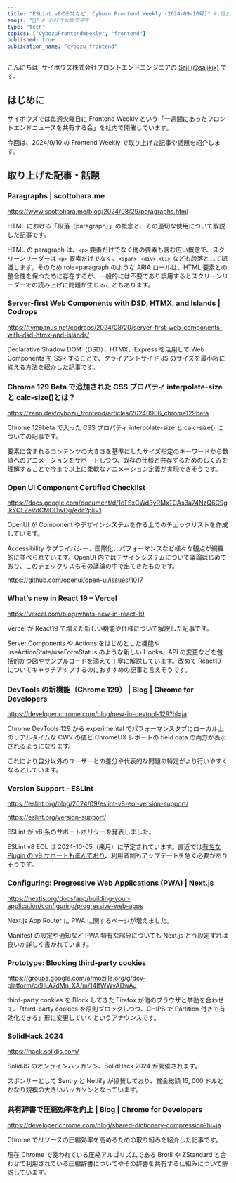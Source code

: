 ```yaml
---
title: "ESLint v8のEOLなど: Cybozu Frontend Weekly (2024-09-10号)" # 目立ったニュースを選ぶ
emoji: "🔧" # お好きな絵文字を
type: "tech"
topics: ["CybozuFrontendWeekly", "frontend"]
published: true
publication_name: "cybozu_frontend"
---
```


こんにちは! サイボウズ株式会社フロントエンドエンジニアの [Saji (@sajikix)](https://twitter.com/sajikix) です。

## はじめに

サイボウズでは毎週火曜日に Frontend Weekly という「一週間にあったフロントエンドニュースを共有する会」を社内で開催しています。

今回は、2024/9/10 の Frontend Weekly で取り上げた記事や話題を紹介します。

## 取り上げた記事・話題

### Paragraphs | scottohara.me

https://www.scottohara.me/blog/2024/08/29/paragraphs.html

HTML における「段落（paragraph）」の概念と、その適切な使用について解説した記事です。

HTML の paragraph は、`<p>` 要素だけでなく他の要素も含む広い概念で、スクリーンリーダーは `<p>` 要素だけでなく、`<span>`, `<div>`,`<li>` なども段落として認識します。そのため role=paragraph のような ARIA ロールは、HTML 要素との整合性を保つために存在するが、一般的には不要であり誤用するとスクリーンリーダーでの読み上げに問題が生じることもあります。

### Server-first Web Components with DSD, HTMX, and Islands | Codrops

https://tympanus.net/codrops/2024/08/20/server-first-web-components-with-dsd-htmx-and-islands/

Declarative Shadow DOM（DSD）、HTMX、Express を活用して Web Components を SSR することで、クライアントサイド JS のサイズを最小限に抑える方法を紹介した記事です。

### Chrome 129 Beta で追加された CSS プロパティ interpolate-size と calc-size()とは？

https://zenn.dev/cybozu_frontend/articles/20240906_chrome129beta

Chrome 129beta で入った CSS プロパティ interpolate-size と calc-size() についての記事です。

要素に含まれるコンテンツの大きさを基準にしたサイズ指定のキーワードから数値へのアニメーションをサポートしつつ、既存の仕様と共存するためのしくみを理解することで今まで以上に柔軟なアニメーション定義が実現できそうです。

### Open UI Component Certified Checklist

https://docs.google.com/document/d/1eTSxCWd3yRMxTCAs3a74NzQ6C9gikYQLZeVdCMODwOg/edit?pli=1

OpenUI が Component やデザインシステムを作る上でのチェックリストを作成しています。

Accessibility やプライバシー、国際化、パフォーマンスなど様々な観点が網羅的に並べられています。OpenUI 内ではデザインシステムについて議論はじめており、このチェックリスもその議論の中で出てきたものです。

https://github.com/openui/open-ui/issues/1017

### What’s new in React 19 – Vercel

https://vercel.com/blog/whats-new-in-react-19

Vercel が React19 で増えた新しい機能や仕様について解説した記事です。

Server Components や Actions をはじめとした機能や useActionState/useFormStatus のような新しい Hooks、API の変更などを包括的かつ図やサンプルコードを添えて丁寧に解説しています。改めて React19 についてキャッチアップするのにおすすめの記事と言えそうです。

### DevTools の新機能（Chrome 129） | Blog | Chrome for Developers

https://developer.chrome.com/blog/new-in-devtool-129?hl=ja

Chrome DevTools 129 から experimental でパフォーマンスタブにローカル上のリアルタイムな CWV の値と ChromeUX レポートの field data の両方が表示されるようになります。

これにより自分以外のユーザーとの差分や代表的な問題の特定がより行いやすくなるとしています。

### Version Support - ESLint

https://eslint.org/blog/2024/09/eslint-v8-eol-version-support/

https://eslint.org/version-support/

ESLint が v8 系のサポートポリシーを発表しました。

ESLint v8 EOL は 2024-10-05（来月）に予定されています。直近では[有名な Plugin の v9 サポートも進んでおり](https://github.com/eslint/eslint/issues/18391)、利用者側もアップデートを急ぐ必要がありそうです。

### Configuring: Progressive Web Applications (PWA) | Next.js

https://nextjs.org/docs/app/building-your-application/configuring/progressive-web-apps

Next.js App Router に PWA に関するページが増えました。

Manifest の設定や通知など PWA 特有な部分についても Next.js どう設定すれば良いか詳しく書かれています。

### Prototype: Blocking third-party cookies

https://groups.google.com/a/mozilla.org/g/dev-platform/c/9ILA7dMn_XA/m/14IfWWvADwAJ

third-party cookies を Block してきた Firefox が他のブラウザと挙動を合わせて、「third-party cookies を原則ブロックしつつ、CHIPS で Partition 付きで有効化できる」形に変更していくというアナウンスです。

### SolidHack 2024

https://hack.solidjs.com/

SolidJS のオンラインハッカソン、SolidHack 2024 が開催されます。

スポンサーとして Sentry と Netlify が協賛しており、賞金総額 15, 000 ドルとかなり規模の大きいハッカソンとなっています。

### 共有辞書で圧縮効率を向上 | Blog | Chrome for Developers

https://developer.chrome.com/blog/shared-dictionary-compression?hl=ja

Chrome でリソースの圧縮効率を高めるための取り組みを紹介した記事です。

現在 Chrome で使われている圧縮アルゴリズムである Brotli や ZStandard と合わせて利用されている圧縮辞書についてやその辞書を共有する仕組みについて解説しています。
